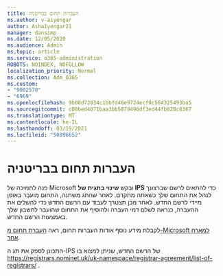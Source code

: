 ```yaml
---
title: העברות תחום בבריטניה
ms.author: v-aiyengar
author: AshaIyengar21
manager: dansimp
ms.date: 12/05/2020
ms.audience: Admin
ms.topic: article
ms.service: o365-administration
ROBOTS: NOINDEX, NOFOLLOW
localization_priority: Normal
ms.collection: Adm_O365
ms.custom:
- "9002570"
- "6969"
ms.openlocfilehash: 9b08d72834c1bbfd46e9724ecf9c564325493ba5
ms.sourcegitcommit: c08bed4071baa3bb5879496df3ed44fb828c8367
ms.translationtype: MT
ms.contentlocale: he-IL
ms.lasthandoff: 03/19/2021
ms.locfileid: "50896652"
---
```

# <a name="uk-domain-transfers"></a>העברות תחום בבריטניה

פנה לתמיכה של Microsoft ובקש **שינוי בתגית של IPS** כדי להתאים לרשם שברצונך לנהל את התחום שלך כשאתה מתקדם. לאחר שהתג משתנה, התחום מועבר באופן מיידי לרשם החדש. לאחר מכן תצטרך לעבוד עם הרשם החדש כדי להשלים את ההעברה, כנראה לשלם דמי העברה ולהוסיף את התחום שהועבר לחשבון שלך באמצעות הרשם החדש.

לקבלת מידע נוסף אודות העברות תחום, ראה [העברת תחום מ-Microsoft למארח אחר](https://docs.microsoft.com/microsoft-365/admin/get-help-with-domains/transfer-a-domain-from-microsoft-to-another-host?view=o365-worldwide).

התכונן לספק את תג ה-IPS של הרשם החדש, שניתן למצוא בו https://registrars.nominet.uk/uk-namespace/registrar-agreement/list-of-registrars/ .
